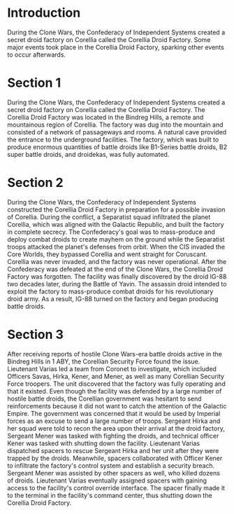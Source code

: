 # Introduction
During the Clone Wars, the Confederacy of Independent Systems created a secret droid factory on Corellia called the Corellia Droid Factory.
Some major events took place in the Corellia Droid Factory, sparking other events to occur afterwards.

# Section 1
During the Clone Wars, the Confederacy of Independent Systems created a secret droid factory on Corellia called the Corellia Droid Factory.
The Corellia Droid Factory was located in the Bindreg Hills, a remote and mountainous region of Corellia.
The factory was dug into the mountain and consisted of a network of passageways and rooms.
A natural cave provided the entrance to the underground facilities.
The factory, which was built to produce enormous quantities of battle droids like B1-Series battle droids, B2 super battle droids, and droidekas, was fully automated.



# Section 2
During the Clone Wars, the Confederacy of Independent Systems constructed the Corellia Droid Factory in preparation for a possible invasion of Corellia.
During the conflict, a Separatist squad infiltrated the planet Corellia, which was aligned with the Galactic Republic, and built the factory in complete secrecy.
The Confederacy's goal was to mass-produce and deploy combat droids to create mayhem on the ground while the Separatist troops attacked the planet's defenses from orbit.
When the CIS invaded the Core Worlds, they bypassed Corellia and went straight for Coruscant.
Corellia was never invaded, and the factory was never operational.
After the Confederacy was defeated at the end of the Clone Wars, the Corellia Droid Factory was forgotten.
The facility was finally discovered by the droid IG-88 two decades later, during the Battle of Yavin.
The assassin droid intended to exploit the factory to mass-produce combat droids for his revolutionary droid army.
As a result, IG-88 turned on the factory and began producing battle droids.



# Section 3
After receiving reports of hostile Clone Wars-era battle droids active in the Bindreg Hills in 1 ABY, the Corellian Security Force found the issue.
Lieutenant Varias led a team from Coronet to investigate, which included Officers Savas, Hirka, Kener, and Mener, as well as many Corellian Security Force troopers.
The unit discovered that the factory was fully operating and that it existed.
Even though the facility was defended by a large number of hostile battle droids, the Corellian government was hesitant to send reinforcements because it did not want to catch the attention of the Galactic Empire.
The government was concerned that it would be used by Imperial forces as an excuse to send a large number of troops.
Sergeant Hirka and her squad were told to recon the area upon their arrival at the droid factory, Sergeant Mener was tasked with fighting the droids, and technical officer Kener was tasked with shutting down the facility.
Lieutenant Varias dispatched spacers to rescue Sergeant Hirka and her unit after they were trapped by the droids.
Meanwhile, spacers collaborated with Officer Kener to infiltrate the factory's control system and establish a security breach.
Sergeant Mener was assisted by other spacers as well, who killed dozens of droids.
Lieutenant Varias eventually assigned spacers with gaining access to the facility's control override interface.
The spacer finally made it to the terminal in the facility's command center, thus shutting down the Corellia Droid Factory.